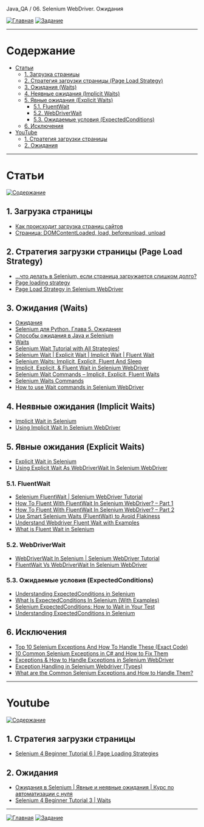 Java_QA / 06. Selenium WebDriver. Ожидания

[![Главная](https://img.shields.io/badge/-Главная-aaccee)](README.md)
[![Задание](https://img.shields.io/badge/-Задание-99ffee)](3.%20Задание.md)

***

# Содержание

* [Статьи](#статьи)
    * [1. Загрузка страницы](#1-загрузка-страницы)
    * [2. Стратегия загрузки страницы (Page Load Strategy)](#2-стратегия-загрузки-страницы-page-load-strategy)
    * [3. Ожидания (Waits)](#3-ожидания-waits)
    * [4. Неявные ожидания (Implicit Waits)](#4-неявные-ожидания-implicit-waits)
    * [5. Явные ожидания (Explicit Waits)](#5-явные-ожидания-explicit-waits)
      * [5.1. FluentWait](#51-fluentwait)
      * [5.2. WebDriverWait](#52-webdriverwait)
      * [5.3. Ожидаемые условия (ExpectedConditions)](#53-ожидаемые-условия-expectedconditions)
    * [6. Исключения](#6-исключения)
* [YouTube](#youtube)
    * [1. Стратегия загрузки страницы](#1-стратегия-загрузки-страницы)
    * [2. Ожидания](#2-ожидания)

***

# Статьи

[![Содержание](https://img.shields.io/badge/-Содержание-66eeff)](#содержание)

## 1. Загрузка страницы

* [Как происходит загрузка страниц сайтов](http://prt56.ru/kak-proisxodit-zagruzka-stranic-sajtov/)
* [Страница: DOMContentLoaded, load, beforeunload, unload](https://learn.javascript.ru/onload-ondomcontentloaded)

## 2. Стратегия загрузки страницы (Page Load Strategy)

* [...что делать в Selenium, если страница загружается слишком долго?](http://barancev.github.io/slow-loading-pages/)
* [Page loading strategy](https://www.selenium.dev/documentation/en/webdriver/page_loading_strategy/)
* [Page Load Strategy in Selenium WebDriver](https://qascript.com/page-load-strategy-in-selenium-webdriver/)

## 3. Ожидания (Waits)

* [Ожидания](https://kreisfahrer.gitbooks.io/selenium-webdriver/content/webdriver_intro/ozhidaniya.html)
* [Selenium для Python. Глава 5. Ожидания](https://habr.com/ru/post/273089/)
* [Способы ожидания в Java и Selenium](https://tproger.ru/articles/sposoby-ozhidanija-v-java-i-selenium/)
* [Waits](https://www.selenium.dev/documentation/en/webdriver/waits/)
* [Selenium Wait Tutorial with All Strategies!](https://www.swtestacademy.com/selenium-wait/)
* [Selenium Wait | Explicit Wait | Implicit Wait | Fluent Wait](https://www.swtestacademy.com/selenium-webdriver-wait/)
* [Selenium Waits: Implicit, Explicit, Fluent And Sleep](https://www.javacodegeeks.com/2019/08/selenium-waits-implicit-explicit-fluent-sleep.html)
* [Implicit, Explicit, & Fluent Wait in Selenium WebDriver](https://www.guru99.com/implicit-explicit-waits-selenium.html)
* [Selenium Wait Commands – Implicit, Explicit, Fluent Waits](https://www.softwaretestingo.com/selenium-wait-commands/)
* [Selenium Waits Commands](https://www.toolsqa.com/selenium-webdriver/selenium-wait-commands-implicit-explicit-and-fluent-wait/)
* [How to use Wait commands in Selenium WebDriver](https://www.browserstack.com/guide/wait-commands-in-selenium-webdriver)

## 4. Неявные ожидания (Implicit Waits)

* [Implicit Wait in Selenium](https://chercher.tech/java/implicit-wait-selenium)
* [Using Implicit Wait In Selenium WebDriver](http://makeseleniumeasy.com/2017/05/31/part-2-waits-in-selenium-implicit-wait/)

## 5. Явные ожидания (Explicit Waits)

* [Explicit Wait in Selenium](https://chercher.tech/java/explicit-wait-selenium)
* [Using Explicit Wait As WebDriverWait In Selenium WebDriver](http://makeseleniumeasy.com/2017/06/06/part-3-waits-in-selenium-explicit-wait/)

### 5.1. FluentWait

* [Selenium FluentWait | Selenium WebDriver Tutorial](https://www.softwaretestingmaterial.com/selenium-fluentwait/)
* [How To Fluent With FluentWait In Selenium WebDriver? – Part 1](http://makeseleniumeasy.com/2020/04/18/how-to-fluent-with-fluentwait-in-selenium-webdriver-part-1/)
* [How To Fluent With FluentWait In Selenium WebDriver? – Part 2](http://makeseleniumeasy.com/2020/04/19/how-to-fluent-with-fluentwait-in-selenium-webdriver-part-2/)
* [Use Smart Selenium Waits (FluentWait) to Avoid Flakiness](https://blog.testproject.io/2019/12/10/smart-selenium-waits-fluent-wait-avoid-flakiness/)
* [Understand Webdriver Fluent Wait with Examples](https://www.techbeamers.com/webdriver-fluent-wait-command-examples/)
* [What is Fluent Wait in Selenium](https://automationtestings.com/fluent-wait-in-selenium/)

### 5.2. WebDriverWait

* [WebDriverWait In Selenium | Selenium WebDriver Tutorial](https://www.softwaretestingmaterial.com/webdriverwait-selenium-webdriver/)
* [FluentWait Vs WebDriverWait In Selenium WebDriver](http://makeseleniumeasy.com/2020/04/29/fluentwait-vs-webdriverwait-in-selenium-webdriver/)

### 5.3. Ожидаемые условия (ExpectedConditions)

* [Understanding ExpectedConditions in Selenium](https://www.browserstack.com/guide/expectedconditions-in-selenium)
* [What Is ExpectedConditions In Selenium (With Examples)](https://www.lambdatest.com/blog/expected-conditions-in-selenium-examples/)
* [Selenium ExpectedConditions: How to Wait in Your Test](https://www.testim.io/blog/selenium-expectedconditions/)
* [Understanding ExpectedConditions in Selenium](https://www.browserstack.com/guide/expectedconditions-in-selenium)

## 6. Исключения

* [Top 10 Selenium Exceptions And How To Handle These (Exact Code)](https://www.softwaretestinghelp.com/exception-handling-framework-selenium-tutorial-19/#8_orgopenqaseleniumTimeoutException)
* [10 Common Selenium Exceptions in C# and How to Fix Them](https://blog.testproject.io/2020/12/28/10-common-selenium-exceptions-in-c-and-how-to-fix-them/)
* [Exceptions & How to Handle Exceptions in Selenium WebDriver](https://blog.knoldus.com/exceptions-how-to-handle-exceptions-in-selenium-webdriver/#nosuchelementexception)
* [Exception Handling in Selenium Webdriver (Types)](https://www.guru99.com/exception-handling-selenium.html)
* [What are the Common Selenium Exceptions and How to Handle Them?](https://www.thepsi.com/what-are-the-common-selenium-exceptions-and-how-to-handle-them/)

***

# Youtube

[![Содержание](https://img.shields.io/badge/-Содержание-66eeff)](#содержание)

## 1. Стратегия загрузки страницы

* [Selenium 4 Beginner Tutorial 6 | Page Loading Strategies](https://www.youtube.com/watch?v=q8sl0YUrl_I&ab_channel=AutomationStepbyStep)

## 2. Ожидания

* [Ожидания в Selenium | Явные и неявные ожидания | Курс по автоматизации с нуля](https://www.youtube.com/watch?v=T6kVk6Ktja8&ab_channel=%D0%9B%D1%91%D1%88%D0%B0%D0%9C%D0%B0%D1%80%D1%88%D0%B0%D0%BB)
* [Selenium 4 Beginner Tutorial 3 | Waits](https://www.youtube.com/watch?v=K2BRKgZgYPs&list=PLhW3qG5bs-L_8bwNnMHdJ1Wq5M0sUmpSH&index=4&ab_channel=AutomationStepbyStep)

***

[![Главная](https://img.shields.io/badge/-Главная-aaccee)](README.md)
[![Задание](https://img.shields.io/badge/-Задание-99ffee)](3.%20Задание.md)